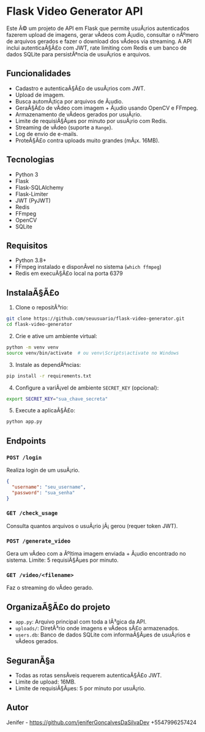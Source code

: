 
# Flask Video Generator API

Este Ã© um projeto de API em Flask que permite usuÃ¡rios autenticados fazerem upload de imagens, gerar vÃ­deos com Ã¡udio, consultar o nÃºmero de arquivos gerados e fazer o download dos vÃ­deos via streaming. A API inclui autenticaÃ§Ã£o com JWT, rate limiting com Redis e um banco de dados SQLite para persistÃªncia de usuÃ¡rios e arquivos.

## Funcionalidades

- Cadastro e autenticaÃ§Ã£o de usuÃ¡rios com JWT.
- Upload de imagem.
- Busca automÃ¡tica por arquivos de Ã¡udio.
- GeraÃ§Ã£o de vÃ­deo com imagem + Ã¡udio usando OpenCV e FFmpeg.
- Armazenamento de vÃ­deos gerados por usuÃ¡rio.
- Limite de requisiÃ§Ãµes por minuto por usuÃ¡rio com Redis.
- Streaming de vÃ­deo (suporte a `Range`).
- Log de envio de e-mails.
- ProteÃ§Ã£o contra uploads muito grandes (mÃ¡x. 16MB).

## Tecnologias

- Python 3
- Flask
- Flask-SQLAlchemy
- Flask-Limiter
- JWT (PyJWT)
- Redis
- FFmpeg
- OpenCV
- SQLite

## Requisitos

- Python 3.8+
- FFmpeg instalado e disponÃ­vel no sistema (`which ffmpeg`)
- Redis em execuÃ§Ã£o local na porta 6379

## InstalaÃ§Ã£o

1. Clone o repositÃ³rio:

```bash
git clone https://github.com/seuusuario/flask-video-generator.git
cd flask-video-generator
```

2. Crie e ative um ambiente virtual:

```bash
python -m venv venv
source venv/bin/activate  # ou venv\Scripts\activate no Windows
```

3. Instale as dependÃªncias:

```bash
pip install -r requirements.txt
```

4. Configure a variÃ¡vel de ambiente `SECRET_KEY` (opcional):

```bash
export SECRET_KEY="sua_chave_secreta"
```

5. Execute a aplicaÃ§Ã£o:

```bash
python app.py
```

## Endpoints

### `POST /login`

Realiza login de um usuÃ¡rio.

```json
{
  "username": "seu_username",
  "password": "sua_senha"
}
```

### `GET /check_usage`

Consulta quantos arquivos o usuÃ¡rio jÃ¡ gerou (requer token JWT).

### `POST /generate_video`

Gera um vÃ­deo com a Ãºltima imagem enviada + Ã¡udio encontrado no sistema. Limite: 5 requisiÃ§Ãµes por minuto.

### `GET /video/<filename>`

Faz o streaming do vÃ­deo gerado.

## OrganizaÃ§Ã£o do projeto

- `app.py`: Arquivo principal com toda a lÃ³gica da API.
- `uploads/`: DiretÃ³rio onde imagens e vÃ­deos sÃ£o armazenados.
- `users.db`: Banco de dados SQLite com informaÃ§Ãµes de usuÃ¡rios e vÃ­deos gerados.

## SeguranÃ§a

- Todas as rotas sensÃ­veis requerem autenticaÃ§Ã£o JWT.
- Limite de upload: 16MB.
- Limite de requisiÃ§Ãµes: 5 por minuto por usuÃ¡rio.

## Autor

Jenifer - https://github.com/jeniferGoncalvesDaSilvaDev 
+5547996257424
